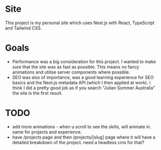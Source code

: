 # Site

This project is my personal site which uses Next.js with React, TypeScript and Tailwind CSS.

# Goals

- Performance was a big consideration for this project. I wanted to make sure that the site was as fast as possible. This means no fancy animations and utilise server components where possible.
- SEO was also of importance, was a good learning experience for SEO basics and the Next.js metadata API (which I then applied at work). I think I did a pretty good job as if you search "Julian Sommer Australia" the site is the first result.

# TODO

- add more animations - when u scroll to see the skills, will animate in. same for projects and experience.
- have /projects page and then /projects/[slug] page where it will have a detailed breakdown of the project. need a headless cms for that?
